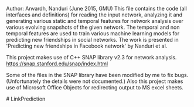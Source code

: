 Author: Anvardh, Nanduri (June 2015, GMU)
This file contains the code (all interfaces and definitions) for reading the input network, 
analyzing it and generating various static and temporal features for network analysis  over various evolving snapshots of the given network.
The temporal and non temporal features are used to train various machine learning models for predicting new friendships in social networks.
The work is presented in 'Predicting new friendships in Facebook network' by Nanduri et al.

This project makes use of C++ SNAP library v2.3 for network analysis.
https://snap.stanford.edu/snap/index.html

Some of the files in the SNAP library have been modified by me to fix bugs. 
(Unfortunately the details were not documented.)
Also this project makes use of Microsoft Office Objects for redirecting output to MS excel sheets.




#   L i n k P r e d i c t i o n  
 